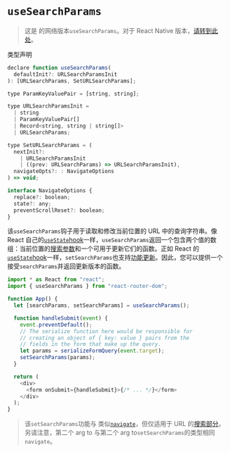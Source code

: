 # `useSearchParams`

> 这是 的网络版本`useSearchParams`。对于 React Native 版本，[请转到此处](https://reactrouter.com/en/main/hooks/use-search-params-rn)。

类型声明

```javascript
declare function useSearchParams(
  defaultInit?: URLSearchParamsInit
): [URLSearchParams, SetURLSearchParams];

type ParamKeyValuePair = [string, string];

type URLSearchParamsInit =
  | string
  | ParamKeyValuePair[]
  | Record<string, string | string[]>
  | URLSearchParams;

type SetURLSearchParams = (
  nextInit?:
    | URLSearchParamsInit
    | ((prev: URLSearchParams) => URLSearchParamsInit),
  navigateOpts?: : NavigateOptions
) => void;

interface NavigateOptions {
  replace?: boolean;
  state?: any;
  preventScrollReset?: boolean;
}
```

该`useSearchParams`钩子用于读取和修改当前位置的 URL 中的查询字符串。像 React 自己的[`useState`hook](https://reactjs.org/docs/hooks-reference.html#usestate)一样，`useSearchParams`返回一个包含两个值的数组：当前位置的[搜索参数](https://developer.mozilla.org/en-US/docs/Web/API/URL/searchParams)和一个可用于更新它们的函数。正如 React 的[`useState`hook](https://reactjs.org/docs/hooks-reference.html#usestate)一样，`setSearchParams`也支持[功能更新](https://reactjs.org/docs/hooks-reference.html#functional-updates)。因此，您可以提供一个接受`searchParams`并返回更新版本的函数。

```javascript
import * as React from "react";
import { useSearchParams } from "react-router-dom";

function App() {
  let [searchParams, setSearchParams] = useSearchParams();

  function handleSubmit(event) {
    event.preventDefault();
    // The serialize function here would be responsible for
    // creating an object of { key: value } pairs from the
    // fields in the form that make up the query.
    let params = serializeFormQuery(event.target);
    setSearchParams(params);
  }

  return (
    <div>
      <form onSubmit={handleSubmit}>{/* ... */}</form>
    </div>
  );
}
```

> 该`setSearchParams`功能与 类似[`navigate`](https://reactrouter.com/en/main/hooks/use-navigate)，但仅适用于 URL 的[搜索部分](https://developer.mozilla.org/en-US/docs/Web/API/Location/search)。另请注意，第二个 arg to 与第二个 arg to`setSearchParams`的类型相同`navigate`。